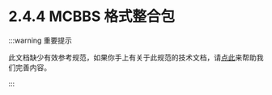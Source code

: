 # 2.4.4 MCBBS 格式整合包

:::warning 重要提示

此文档缺少有效参考规范，如果你手上有关于此规范的技术文档，请[点此](https://github.com/LuoYun-Team/MinecraftLauncherWiki/issues/new)来帮助我们完善内容。

:::